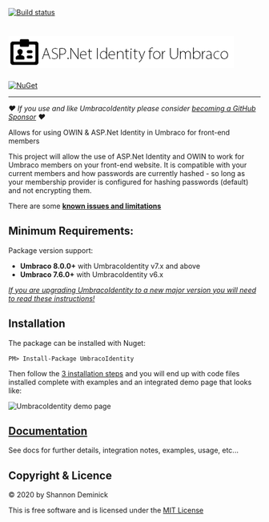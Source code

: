 [![Build status](https://ci.appveyor.com/api/projects/status/qaiwo2w8k5ieaf3v?svg=true)](https://ci.appveyor.com/project/Shandem/umbracoidentity)

![ASP.Net Identity for Umbraco](logo.png?raw=true)
===============

[![NuGet](https://img.shields.io/nuget/v/UmbracoIdentity.svg)](https://www.nuget.org/packages/UmbracoIdentity)

---
_❤️ If you use and like UmbracoIdentity please consider [becoming a GitHub Sponsor](https://github.com/sponsors/Shazwazza/) ❤️_

Allows for using OWIN &amp; ASP.Net Identity in Umbraco for front-end members

This project will allow the use of ASP.Net Identity and OWIN to work for Umbraco members on your front-end website. It is compatible with your current members and how passwords are currently hashed - so long as your membership provider is configured for hashing passwords (default) and not encrypting them.

There are some **[known issues and limitations](https://github.com/Shandem/UmbracoIdentity/wiki/Known-Issues)**

## Minimum Requirements:

Package version support: 
  * __Umbraco 8.0.0+__ with UmbracoIdentity v7.x and above
  * __Umbraco 7.6.0+__ with UmbracoIdentity v6.x

*[If you are upgrading UmbracoIdentity to a new major version you will need to read these instructions!](https://github.com/Shazwazza/UmbracoIdentity/wiki/Upgrading)*

## Installation

The package can be installed with Nuget:

    PM> Install-Package UmbracoIdentity
   
Then follow the [3 installation steps](https://github.com/Shazwazza/UmbracoIdentity/wiki#installation) and you will end up with code files installed complete with examples and an integrated demo page that looks like:

![UmbracoIdentity demo page](https://github.com/Shazwazza/UmbracoIdentity/blob/master/assets/demo-page.png "UmbracoIdentity demo page")

## [Documentation](https://github.com/Shandem/UmbracoIdentity/wiki)

See docs for further details, integration notes, examples, usage, etc...

## Copyright & Licence

&copy; 2020 by Shannon Deminick

This is free software and is licensed under the [MIT License](http://opensource.org/licenses/MIT)
